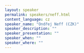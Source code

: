 ```yaml
---
layout: speaker
permalink: speakers/neff.html
content_language: cz
speaker_name: "Ondřej Neff (CZK)"
speaker_description: ""
speaker_presentation: ""
speaker_when: ""
speaker_where: ""
---
```

